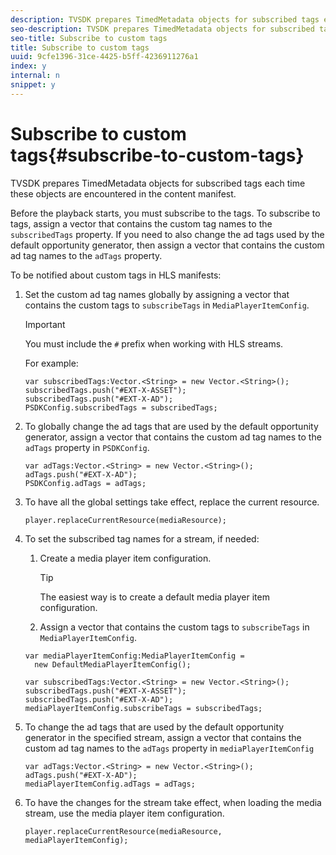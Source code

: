 ```yaml
---
description: TVSDK prepares TimedMetadata objects for subscribed tags each time these objects are encountered in the content manifest.
seo-description: TVSDK prepares TimedMetadata objects for subscribed tags each time these objects are encountered in the content manifest.
seo-title: Subscribe to custom tags
title: Subscribe to custom tags
uuid: 9cfe1396-31ce-4425-b5ff-4236911276a1
index: y
internal: n
snippet: y
---
```


# Subscribe to custom tags{#subscribe-to-custom-tags}

TVSDK prepares TimedMetadata objects for subscribed tags each time these objects are encountered in the content manifest.

Before the playback starts, you must subscribe to the tags. 
To subscribe to tags, assign a vector that contains the custom tag names to the `subscribedTags` property. If you need to also change the ad tags used by the default opportunity generator, then assign a vector that contains the custom ad tag names to the `adTags` property.

To be notified about custom tags in HLS manifests: 

1. Set the custom ad tag names globally by assigning a vector that contains the custom tags to `subscribeTags` in `MediaPlayerItemConfig`.

   >[!IMPORTANT]
   >
   >You must include the `#` prefix when working with HLS streams.

   For example: 

   ```
   var subscribedTags:Vector.<String> = new Vector.<String>(); 
   subscribedTags.push("#EXT-X-ASSET"); 
   subscribedTags.push("#EXT-X-AD"); 
   PSDKConfig.subscribedTags = subscribedTags;
   ```

1. To globally change the ad tags that are used by the default opportunity generator, assign a vector that contains the custom ad tag names to the `adTags` property in `PSDKConfig`.

   ```
   var adTags:Vector.<String> = new Vector.<String>(); 
   adTags.push("#EXT-X-AD"); 
   PSDKConfig.adTags = adTags; 
   
   ```

1. To have all the global settings take effect, replace the current resource.

   ```
   player.replaceCurrentResource(mediaResource);
   ```

1. To set the subscribed tag names for a stream, if needed:
   1. Create a media player item configuration.

      >[!TIP]
      >
      >The easiest way is to create a default media player item configuration.

   1. Assign a vector that contains the custom tags to `subscribeTags` in `MediaPlayerItemConfig`.

   ```
   var mediaPlayerItemConfig:MediaPlayerItemConfig =  
     new DefaultMediaPlayerItemConfig(); 
            
   var subscribedTags:Vector.<String> = new Vector.<String>(); 
   subscribedTags.push("#EXT-X-ASSET"); 
   subscribedTags.push("#EXT-X-AD"); 
   mediaPlayerItemConfig.subscribeTags = subscribedTags;
   ```

1. To change the ad tags that are used by the default opportunity generator in the specified stream, assign a vector that contains the custom ad tag names to the `adTags` property in `mediaPlayerItemConfig`

   ```
   var adTags:Vector.<String> = new Vector.<String>(); 
   adTags.push("#EXT-X-AD"); 
   mediaPlayerItemConfig.adTags = adTags;
   ```

1. To have the changes for the stream take effect, when loading the media stream, use the media player item configuration.

   ```
   player.replaceCurrentResource(mediaResource, mediaPlayerItemConfig);
   ```

